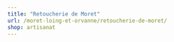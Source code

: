 ```yaml
---
title: "Retoucherie de Moret"
url: /moret-loing-et-orvanne/retoucherie-de-moret/
shop: artisanat
---
```

